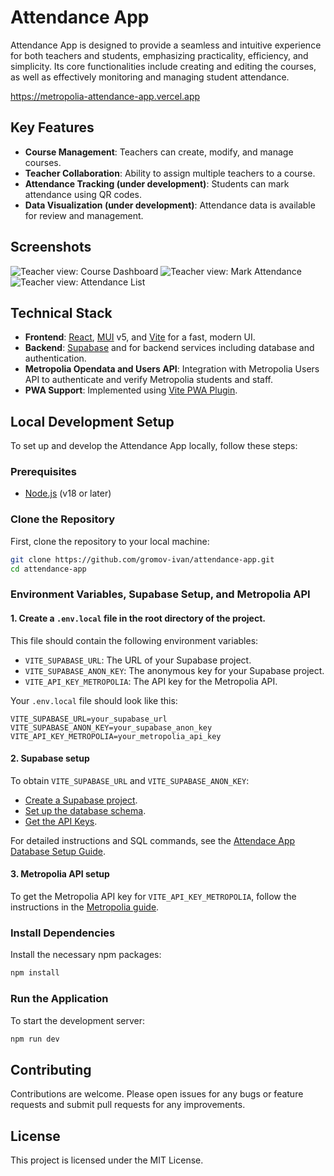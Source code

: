 # Attendance App

Attendance App is designed to provide a seamless and intuitive experience for both teachers and students, emphasizing practicality, efficiency, and simplicity. Its core functionalities include creating and editing the courses, as well as effectively monitoring and managing student attendance.

https://metropolia-attendance-app.vercel.app

## Key Features
- **Course Management**: Teachers can create, modify, and manage courses.
- **Teacher Collaboration**: Ability to assign multiple teachers to a course.
- **Attendance Tracking (under development)**: Students can mark attendance using QR codes.
- **Data Visualization (under development)**: Attendance data is available for review and management.

## Screenshots

<img src="https://github.com/gromov-ivan/attendance-app/assets/122451258/b549d6bb-46ec-4e2b-a1b2-e3555503c882" alt="Teacher view: Course Dashboard"/>
<img src="https://github.com/gromov-ivan/attendance-app/assets/122451258/9ad8be6e-258f-4889-a292-59e8451f6d79" alt="Teacher view: Mark Attendance"/>
<img src="https://github.com/gromov-ivan/attendance-app/assets/122451258/dbadaa15-1ab5-4980-b12b-2c4d05915010" alt="Teacher view: Attendance List"/>

## Technical Stack
- **Frontend**: [React](https://react.dev/), [MUI](https://mui.com/) v5, and [Vite](https://vitejs.dev/) for a fast, modern UI.
- **Backend**: [Supabase](https://supabase.com/) and for backend services including database and authentication.
- **Metropolia Opendata and Users API**: Integration with Metropolia Users API to authenticate and verify Metropolia students and staff.
- **PWA Support**: Implemented using [Vite PWA Plugin](https://vite-pwa-org.netlify.app/).

## Local Development Setup

To set up and develop the Attendance App locally, follow these steps:

### Prerequisites
- [Node.js](https://nodejs.org/en) (v18 or later)

### Clone the Repository

First, clone the repository to your local machine:

```bash
git clone https://github.com/gromov-ivan/attendance-app.git
cd attendance-app
```

### Environment Variables, Supabase Setup, and Metropolia API

####  1. Create a `.env.local` file in the root directory of the project.
This file should contain the following environment variables:

- `VITE_SUPABASE_URL`: The URL of your Supabase project.
- `VITE_SUPABASE_ANON_KEY`: The anonymous key for your Supabase project.
- `VITE_API_KEY_METROPOLIA`: The API key for the Metropolia API.

Your `.env.local` file should look like this:
```env
VITE_SUPABASE_URL=your_supabase_url
VITE_SUPABASE_ANON_KEY=your_supabase_anon_key
VITE_API_KEY_METROPOLIA=your_metropolia_api_key
```

#### 2. Supabase setup
To obtain `VITE_SUPABASE_URL` and `VITE_SUPABASE_ANON_KEY`:
- [Create a Supabase project](https://supabase.com/docs/guides/getting-started/tutorials/with-react#create-a-project).
- [Set up the database schema](https://supabase.com/docs/guides/getting-started/tutorials/with-react#set-up-the-database-schema).
- [Get the API Keys](https://supabase.com/docs/guides/getting-started/tutorials/with-react#get-the-api-keys). 

For detailed instructions and SQL commands, see the [Attendace App Database Setup Guide](./DATABASE_SETUP.md).

#### 3. Metropolia API setup
To get the Metropolia API key for `VITE_API_KEY_METROPOLIA`, follow the instructions in the [Metropolia guide](https://wiki.metropolia.fi/pages/viewpage.action?pageId=84543748).

### Install Dependencies
Install the necessary npm packages:

```bash
npm install
```

### Run the Application
To start the development server:

```bash
npm run dev
```

## Contributing
Contributions are welcome. Please open issues for any bugs or feature requests and submit pull requests for any improvements.

## License
This project is licensed under the MIT License.
